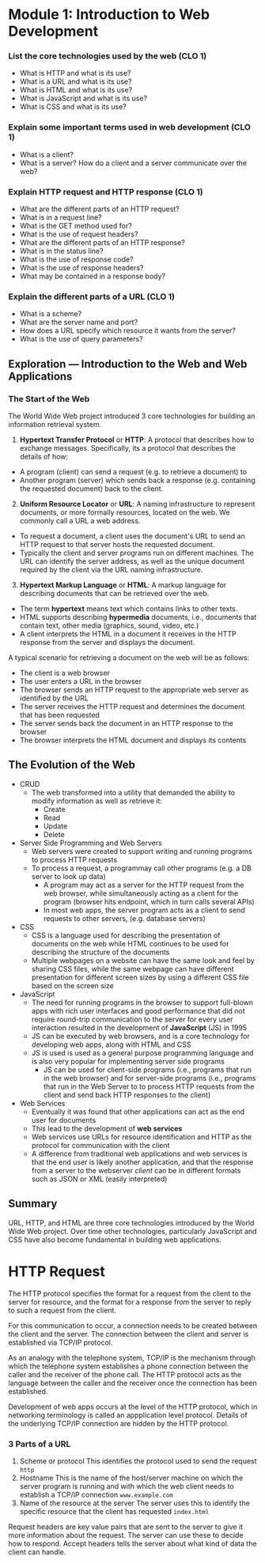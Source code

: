 # Module 1: Introduction to Web Development

### List the core technologies used by the web (CLO 1)
* What is HTTP and what is its use?
* What is a URL and what is its use?
* What is HTML and what is its use?
* What is JavaScript and what is its use?
* What is CSS and what is its use?
### Explain some important terms used in web development (CLO 1)
* What is a client?
* What is a server?
How do a client and a server communicate over the web?
### Explain HTTP request and HTTP response (CLO 1)
* What are the different parts of an HTTP request?
* What is in a request line?
* What is the GET method used for?
* What is the use of request headers?
* What are the different parts of an HTTP response?
* What is in the status line?
* What is the use of response code?
* What is the use of response headers?
* What may be contained in a response body?
### Explain the different parts of a URL (CLO 1)
* What is a scheme?
* What are the server name and port?
* How does a URL specify which resource it wants from the server?
* What is the use of query parameters?

## Exploration — Introduction to the Web and Web Applications

### The Start of the Web
The World Wide Web project introduced 3 core technologies for building an information retrieval system.

1. **Hypertext Transfer Protocol** or **HTTP**:
A protocol that describes how to exchange messages. Specifically, its a protocol that describes the details of how:
* A program (client) can send a request (e.g. to retrieve a document) to 
* Another program (server) which sends back a response (e.g. containing the requested document) back to the client.
2. **Uniform Resource Locator** or **URL**:
A naming infrastructure to represent documents, or more formally resources, located on the web. We commonly call a URL a web address. 
* To request a document, a client uses the document's URL to send an HTTP request to that server hosts the requested document.
* Typically the client and server programs run on different machines. The URL can identify the server address, as well as the unique document required by the client via the URL naming infrastructure.
3. **Hypertext Markup Language** or **HTML**:
A markup language for describing documents that can be retrieved over the web.
* The term **hypertext** means text which contains links to other texts.
* HTML supports describing **hypermedia** documents, i.e., documents that contain text, other media (graphics, sound, video, etc.)
* A client interprets the HTML in a document it receives in the HTTP response from the server and displays the document.

A typical scenario for retrieving a document on the web will be as follows:
* The client is a web browser
* The user enters a URL in the browser
* The browser sends an HTTP request to the appropriate web server as identified by the URL
* The server receives the HTTP request and determines the document that has been requested
* The server sends back the document in an HTTP response to the browser
* The browser interprets the HTML document and displays its contents

## The Evolution of the Web
* CRUD
    * The web transformed into a utility that demanded the ability to modify information as well as retrieve it:
        * Create
        * Read
        * Update
        * Delete
* Server Side Programming and Web Servers
    * Web servers were created to support writing and running programs to process HTTP requests
    * To process a request, a programmay call other programs (e.g. a DB server to look up data)
        * A program may act as a server for the HTTP request from the web browser, while simultaneously acting as a client for the program (browser hits endpoint, which in turn calls several APIs)
        * In most web apps, the server program acts as a client to send requests to other servers, (e.g. database servers)
* CSS
    * CSS is a language used for describing the presentation of documents on the web while HTML continues to be used for describing the structure of the documents
    * Multiple webpages on a website can have the same look and feel by sharing CSS files, while the same webpage can have different presentation for different screen sizes by using a different CSS file based on the screen size
* JavaScript
    * The need for running programs in the browser to support full-blown apps with rich user interfaces and good performance that did not require round-trip communication to the server for every user interaction resulted in the development of **JavaScript** (JS) in 1995
    * JS can be executed by web browsers, and is a core technology for developing web apps, along with HTML and CSS
    * JS is used is used as a general purpose programming language and is also very popular for implementing server side programs
        * JS can be used for client-side programs (i.e., programs that run in the web browser) and for server-side programs (i.e., programs that run in the Web Server to to process HTTP requests from the client and send back HTTP responses to the client)
* Web Services
    * Eventually it was found that other applications can act as the end user for documents
    * This lead to the development of **web services**
    * Web services use URLs for resource identification and HTTP as the protocol for communication with the client
    * A difference from traditional web applications and web services is that the end user is likely another application, and that the response from a server to the webserver _client_ can be in different formats such as JSON or XML (easily interpreted)

## Summary
URL, HTTP, and HTML are three core technologies introduced by the World Wide Web project. Over time other technologies, particularly JavaScript and CSS have also become fundamental in building web applications.

# HTTP Request
The HTTP protocol specifies the format for a request from the client to the server for resource, and the format for a response from the server to reply to such a request from the client. 

For this communication to occur, a connection needs to be created between the client and the server. The connection between the client and server is established via TCP/IP protocol.

As an analogy with the telephone system, TCP/IP is the mechanism through which the telephone system establishes a phone connection between the caller and the receiver of the phone call. The HTTP protocol acts as the language between the caller and the receiver once the connection has been established.

Development of web apps occurs at the level of the HTTP protocol, which in networking terminology is called an appplication level protocol. Details of the underlying TCP/IP connection are hidden by the HTTP protocol.

### 3 Parts of a URL
1. Scheme or protocol
    This identifies the protocol used to send the request `http`
2. Hostname
    This is the name of the host/server machine on which the server program is running and with which the web client needs to establish a TCP/IP connection `www.example.com`
3. Name of the resource at the server
    The server uses this to identify the specific resource that the client has requested `index.html`

Request headers are key value pairs that are sent to the server to give it more information about the request. The server can use these to decide how to respond. Accept headers tells the server about what kind of data the client can handle. 
